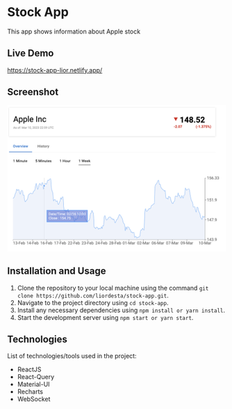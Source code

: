 # Stock App

This app shows information about Apple stock

## Live Demo

https://stock-app-lior.netlify.app/

## Screenshot

![Screenshot of Project](./demo.png)

## Installation and Usage

1. Clone the repository to your local machine using the command
   `git clone https://github.com/liordesta/stock-app.git`.
2. Navigate to the project directory using `cd stock-app`.
3. Install any necessary dependencies using `npm install or yarn install`.
4. Start the development server using `npm start or yarn start`.

## Technologies

List of technologies/tools used in the project:

- ReactJS
- React-Query
- Material-UI
- Recharts
- WebSocket
